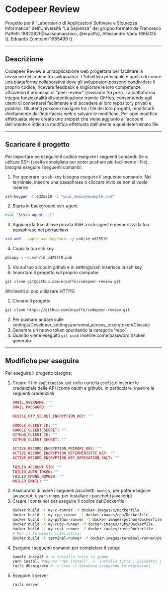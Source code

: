 # Codepeer Review
Progetto per il "Laboratorio di Applicazioni Software e Sicurezza Informatica" dell'Università "La Sapienza" del gruppo formato da Francesco Paffetti 1982282(@sassoanarchico, @erpaffo), Alessandro Vario 1985025 (), Edoardo Zompanti 1985499 ().

---
## Descrizione
Codepeer Review è un'applicazione web progettata per facilitare la revisione del codice tra sviluppatori. L?obiettivo principale è quello di creare una piattaforma collaborativa dove gli sviluppatori possono condividere il proprio codice, ricevere feedback e migliorare le loro competenze attraverso il processo di "peer review" (*revisione tra pari*). La piattaforma integra funzioknalità di autenticazione tramite GitHub, consentendo agli utenti di connettersi facilmente e di accedere ai loro repository privati e pubblici. Gli utenti possono navigare tra i file dei loro progetti, modificarli direttamente dall'interfaccia web e salvare le modifiche. Per ogni modifica effettuaata viene creato uno snippet che viene aggiunto all'account dell'utente e indica la modifica effettuata dall'utente a quel determinato file

---
## Scaricare il progetto
Per importare ed eseguire il codice eseguire i seguenti comandi:
Se si utilizza SSH (scelta consigliata per poter pushare più facilmente i file), bisogna eseguire i seguenti comandi:
1. Per generare la ssh-key bisogna eseguire il seguente comando. Nel terminale, inserire una passphrase o cliccare invio se non si vuole inserire
  ```bash
  ssh-keygen -t ed25519 -C "your_email@example.com"
  ```
2. Starta in background ssh-agent
  ```bash
  eval "$(ssh-agent -s)"
  ```
3. Aggiungi la tua chiave privata SSH a ssh-agent e memorizza la tua passphrase nel portachiavi
  ```bash
  ssh-add --apple-use-keychain ~/.ssh/id_ed25519
  ```
4. Copia la tua ssh key
  ```bash
  pbcopy < ~/.ssh/id_ed25519.pub
  ```
5. Vai sul tuo account github e in settings/ssh inserisce la ssh key
6. Importare il progetto sul proprio computer.
  ```bash
  git clone git@github.com:erpaffo/codepeer-review.git
  ```
Altrimenti si può utilizzare HTTPS:
1. Clonare il progetto
  ```bash
  git clone https://github.com/erpaffo/codepeer-review.git
  ```
2. Per pushare andare sulle settings/Developer_settings/personal_access_token/token(Classic)
3. Generare un nuovo token spuntando la categoria 'repo`
4. Quando viene eseguito `git push` inserire come password il token generato

---
## Modifiche per eseguire
Per eseguire il progetto bisogna:
1. Creare il file `application.yml` nella cartella `config` e inserire le credenziale delle API (come oauth e github). In particolare, inserire le seguenti credenziali
   ```ruby
   GMAIL_USERNAME: ""
   GMAIL_PASSWORD: ""
  
   DEVISE_OTP_SECRET_ENCRYPTION_KEY: ""
    
   GOOGLE_CLIENT_ID: ""
   GOOGLE_CLIENT_SECRET: ""
   GITHUB_CLIENT_ID: ""
   GITHUB_CLIENT_SECRET: ""
    
   ACTIVE_RECORD_ENCRYPTION_PRIMARY_KEY: ""
   ACTIVE_RECORD_ENCRYPTION_DETERMINISTIC_KEY: ""
   ACTIVE_RECORD_ENCRYPTION_KEY_DERIVATION_SALT: ""
    
   TWILIO_ACCOUNT_SID: ""
   TWILIO_AUTH_TOKEN: ""
   TWILIO_PHONE_NUMBER: ""
   MAILER_EMAIL: ""
   ```
2. Assicurarsi di avere i seguenti pacchetti: `nodejs`, per poter eseguire javascript, e `yarn` o `npm`, per installare i pacchetti javascript
3. Creare i container per eseguire il codice dai Dockerfile:
   ```bash
   docker build -t my-c-runner -f docker-images/c/Dockerfile .
   docker build -t my-cpp-runner -f docker-images/cpp/Dockerfile .
   docker build -t my-python-runner -f docker-images/python/Dockerfile .
   docker build -t my-ruby-runner -f docker-images/ruby/Dockerfile .
   docker build -t my-rust-runner -f docker-images/rust/Dockerfile .
   # Per il terminale interattivo:
   docker build -t terminal-runner -f docker-images/terminal-runner/Dockerfile .
   ```
5. Eseguire i seguenti comandi per completare il setup:
   ```bash
   bundle install # -> installa tutte le gemme
   yarn install #oppure "npm install" ->  installa tutti i pacchetti javascript presenti nel file *package.json*
   rails db:migrate # -> crea il database eseguendo le migrazioni
   ```
6. Eseguire il server
   ```bash
   rails server
   ```

